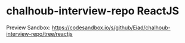 # chalhoub-interview-repo ReactJS

Preview Sandbox: https://codesandbox.io/s/github/Eiad/chalhoub-interview-repo/tree/reactjs
